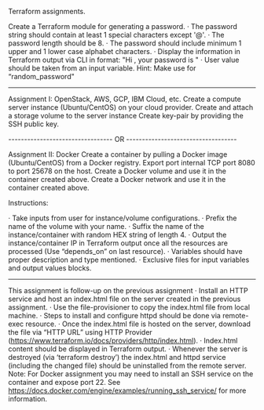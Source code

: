 Terraform assignments.

Create a Terraform module for generating a password.
· The password string should contain at least 1 special characters except '@'.
· The password length should be 8.
· The password should include minimum 1 upper and 1 lower case alphabet characters.
· Display the information in Terraform output via CLI in format: "Hi <User>, your password is <password>"
· User value should be taken from an input variable.
Hint: Make use for “random_password"

---------------------------------------------------------------

Assignment I: OpenStack, AWS, GCP, IBM Cloud, etc.
Create a compute server instance (Ubuntu/CentOS) on your cloud provider.
Create and attach a storage volume to the server instance
Create key-pair by providing the SSH public key.

--------------------------------- OR -----------------------------------

Assignment II: Docker
Create a container by pulling a Docker image (Ubuntu/CentOS) from a Docker registry.
Export port internal TCP port 8080 to port 25678 on the host.
Create a Docker volume and use it in the container created above.
Create a Docker network and use it in the container created above.

Instructions:

· Take inputs from user for instance/volume configurations.
· Prefix the name of the volume with your name.
· Suffix the name of the instance/container with random HEX string of length 4.
· Output the instance/container IP in Terraform output once all the resources are processed (Use “depends_on” on last resource).
· Variables should have proper description and type mentioned.
· Exclusive files for input variables and output values blocks.

---------------------------------------------------------------------------------------------------------------------
This assignment is follow-up on the previous assignment
· Install an HTTP service and host an index.html file on the server created in the previous assignment.
· Use the file-provisioner to copy the index.html file from local machine.
· Steps to install and configure httpd should be done via remote-exec resource.
· Once the index.html file is hosted on the server, download the file via “HTTP URL” using HTTP Provider (https://www.terraform.io/docs/providers/http/index.html).
· Index.html content should be displayed in Terraform output.
· Whenever the server is destroyed (via ‘terraform destroy’) the index.html and httpd service (including the changed file) should be uninstalled from the remote server.
Note: For Docker assignment you may need to install an SSH service on the container and expose port 22. See https://docs.docker.com/engine/examples/running_ssh_service/ for more information.



